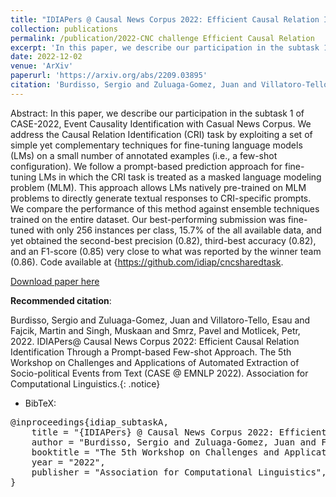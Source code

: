 ```yaml
---
title: "IDIAPers @ Causal News Corpus 2022: Efficient Causal Relation Identification Through a Prompt-based Few-shot Approach"
collection: publications
permalink: /publication/2022-CNC challenge Efficient Causal Relation
excerpt: 'In this paper, we describe our participation in the subtask 1 of CASE-2022 (at EMNLP), Event Causality Identification with Casual News Corpus'
date: 2022-12-02
venue: 'ArXiv'
paperurl: 'https://arxiv.org/abs/2209.03895'
citation: 'Burdisso, Sergio and Zuluaga-Gomez, Juan and Villatoro-Tello, Esau and Fajcik, Martin and Singh, Muskaan and Smrz, Pavel and Motlicek, Petr, 2022. IDIAPers@ Causal News Corpus 2022: Efficient Causal Relation Identification Through a Prompt-based Few-shot Approach. The 5th Workshop on Challenges and Applications of Automated Extraction of Socio-political Events from Text (CASE @ EMNLP 2022). Association for Computational Linguistics'
---
```


Abstract: In this paper, we describe our participation in the subtask 1 of CASE-2022, Event Causality Identification with Casual News Corpus. We address the Causal Relation Identification (CRI) task by exploiting a set of simple yet complementary techniques for fine-tuning language models (LMs) on a small number of annotated examples (i.e., a few-shot configuration). We follow a prompt-based prediction approach for fine-tuning LMs in which the CRI task is treated as a masked language modeling problem (MLM). This approach allows LMs natively pre-trained on MLM problems to directly generate textual responses to CRI-specific prompts.
We compare the performance of this method against  ensemble techniques trained on the entire dataset. Our best-performing submission was fine-tuned with only 256 instances per class, 15.7% of the all available data, and yet obtained the second-best precision (0.82), third-best accuracy (0.82), and an F1-score (0.85) very close to what was reported by the winner team (0.86). Code available at {https://github.com/idiap/cncsharedtask.


[Download paper here](https://arxiv.org/abs/2209.03895)

**Recommended citation**: 

Burdisso, Sergio and Zuluaga-Gomez, Juan and Villatoro-Tello, Esau and Fajcik, Martin and Singh, Muskaan and Smrz, Pavel and Motlicek, Petr, 2022. IDIAPers@ Causal News Corpus 2022: Efficient Causal Relation Identification Through a Prompt-based Few-shot Approach. The 5th Workshop on Challenges and Applications of Automated Extraction of Socio-political Events from Text (CASE @ EMNLP 2022). Association for Computational Linguistics.{: .notice}

- BibTeX:

<pre>
@inproceedings{idiap_subtaskA,
    title = "{IDIAPers} @ Causal News Corpus 2022: Efficient Causal Relation Identification Through a Prompt-based Few-shot Approach",
    author = "Burdisso, Sergio and Zuluaga-Gomez, Juan and Fajcik, Martin and Villatoro-Tello, Esau and Singh, Muskaan and Motlicek, Petr and Smrz, Pavel",
    booktitle = "The 5th Workshop on Challenges and Applications of Automated Extraction of Socio-political Events from Text (CASE @ EMNLP 2022)",
    year = "2022",
    publisher = "Association for Computational Linguistics",
}
</pre>